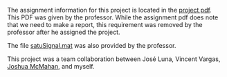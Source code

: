 The assignment information for this project is located in the [project pdf](./Project2.pdf). This PDF was given by the professor. While the assignment pdf does note that we need to make a report, this requirement was removed by the professor after he assigned the project.

The file [satuSignal.mat](./satuSignal.mat) was also provided by the professor.

This project was a team collaboration between José Luna, Vincent Vargas, [Joshua McMahan](https://github.com/JoshMcMahan), and myself.
